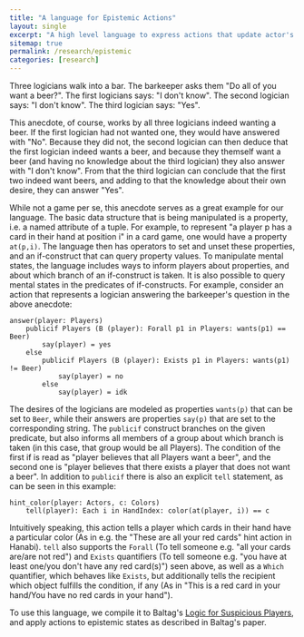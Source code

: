 ```yaml
---
title: "A language for Epistemic Actions"
layout: single
excerpt: "A high level language to express actions that update actor's mental models"
sitemap: true
permalink: /research/epistemic
categories: [research]
---
```


Three logicians walk into a bar. The barkeeper asks them "Do all of you want a beer?". The first logicians says: "I don't know". The second logician says: "I don't know". The third logician says: "Yes".

This anecdote, of course, works by all three logicians indeed wanting a beer. If the first logician had not wanted one, they would have answered with "No". Because they did not, the second logician can then deduce that the first logician indeed wants a beer, and because they themself want a beer (and having no knowledge about the third logician) they also answer with "I don't know". From that the third logician can conclude that the first two indeed want beers, and adding to that the knowledge about their own desire, they can answer "Yes". 

While not a game per se, this anecdote serves as a great example for our language. The basic data structure that is being manipulated is a property, i.e. a named attribute of a tuple. For example, to represent "a player p has a card in their hand at position i" in a card game, one would have a property `at(p,i)`. The language then has operators to set and unset these properties, and an if-construct that can query property values. To manipulate mental states, the language includes ways to inform players about properties, and about which branch of an if-construct is taken. It is also possible to query mental states in the predicates of if-constructs. For example, consider an action that represents a logician answering the barkeeper's question in the above anecdote:

~~~~
answer(player: Players)
    publicif Players (B (player): Forall p1 in Players: wants(p1) == Beer)
        say(player) = yes
    else
        publicif Players (B (player): Exists p1 in Players: wants(p1) != Beer)
            say(player) = no
        else
            say(player) = idk
~~~~

The desires of the logicians are modeled as properties `wants(p)` that can be set to `Beer`, while their answers are properties `say(p)` that are set to the corresponding string. The `publicif` construct branches on the given predicate, but also informs all members of a group about which branch is taken (in this case, that group would be all Players). The condition of the first if is read as "player believes that all Players want a beer", and the second one is "player believes that there exists a player that does not want a beer". In addition to `publicif` there is also an explicit `tell` statement, as can be seen in this example:

~~~~
hint_color(player: Actors, c: Colors) 
    tell(player): Each i in HandIndex: color(at(player, i)) == c
~~~~

Intuitively speaking, this action tells a player which cards in their hand have a particular color (As in e.g. the "These are all your red cards" hint action in Hanabi). `tell` also supports the `Forall` (To tell someone e.g. "all your cards are/are not red") and `Exists` quantifiers (To tell someone e.g. "you have at least one/you don't have any red card(s)") seen above, as well as a `Which` quantifier, which behaves like `Exists`, but additionally tells the recipient which object fulfills the condition, if any (As in "This is a red card in your hand/You have no red cards in your hand").

To use this language, we compile it to Baltag's [Logic for Suspicious Players](http://www.vub.ac.be/CLWF/SS/BER.pdf), and apply actions to epistemic states as described in Baltag's paper. 